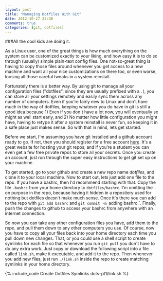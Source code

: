 ```yaml
---
layout: post
title: "Managing Dotfiles With Git"
date: 2012-10-27 22:30
comments: true
categories: [git, dotfiles]
---
```

###All the cool kids are doing it.

As a Linux user, one of the great things is how much everything on the system
can be customized exactly to your liking, and how easy it is to do so through
(usually) simple plain-text config files. One not-so-great thing is having to
copy those files around whenever you get access to a new machine and want all
your nice customizations on there too, or even worse, loosing all those careful
tweaks in a system reinstall.

Fortunately there is a better way. By using git to manage all your
configuration files ("dotfiles", since they are usually prefixed with a `.`),
you can store all your settings remotely and easily sync them across any number
of computers. Even if you're fairly new to Linux and don't have much in the way
of dotfiles, keeping whatever you do have in git is still a good idea because 1)
Even if you don't have a lot now, you will eventually so might as well start
early, and 2) No matter how little configuration you might have, having to
retype it after a system reinstall is never fun, so keeping it in a safe place
just makes sense. So with that in mind, lets get started.

<!-- more -->

Before we start, I'm assuming you have git installed and a github account ready to
go. If not, then you should register for a free account
[here](https://github.com/signup/free). It's a great website for hosting your
git repos, and if you're a student you can even get a few free private repos to
store all your secrets. Once you create an account, just run through the super
easy instructions to get git set up on your machine.

To get started, go to your github and create a new repo name *dotfiles*, and
clone it to your local machine. Now to start out, lets just add one file to the
repo. If you have a bashrc, then I'd recommend starting with that. Copy the file
`.bashrc` from your home directory to `dotfiles/bashrc`. I'm omitting the `.`
on purpose in the repo, because having it hidden in a repository used for
nothing but dotfiles doesn't make much sense. Once it's there you can add to the
repo with `git add bashrc` and `git commit -m `adding bashrc.`. Finally, push
the changes to github to access your bashrc from anywhere with an internet
connection.

So now you can take any other configuration files you have, add them to the
repo, and pull them down to any other computers you use. Of course, now you have
to copy all your files back into your home directory each time you pull down new
changes. That, or you could use a shell script to create symlinks for each
file so that whenever you run `git pull` you don't have to do any extra work.
Just copy or download the following script into a file called `link.sh`, make it executable,
and add it to the repo. Then whenever you add new files, just run `./link.sh`
inside the repo to create matching symlinks in your home directory.

{% include_code Create Dotfiles Symlinks dots-pt1/link.sh %}

